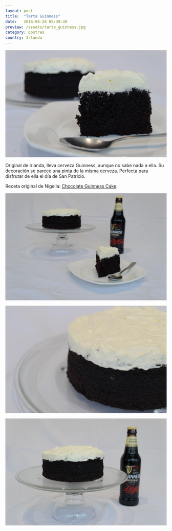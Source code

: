 ```yaml
---
layout: post
title:  "Tarta Guinness"
date:   2016-08-28 08:39:40
preview: /assets/tarta_guinness.jpg
category: postres
country: Irlanda
---
```


![Tarta Guinness 1](/assets/tarta_guinness.jpg)

Original de Irlanda, lleva cerveza Guinness, aunque no sabe nada a ella. Su decoración se parece una pinta de la misma cerveza. Perfecta para disfrutar de ella el día de San Patricio.

Receta original de Nigella: [Chocolate Guinness Cake](https://www.nigella.com/recipes/chocolate-guinness-cake).

![Tarta Guinness 2](/assets/tarta_guinness_2.jpg)

![Tarta Guinness 3](/assets/tarta_guinness_3.jpg)

![Tarta Guinness 4](/assets/tarta_guinness_4.jpg)
